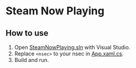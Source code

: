 # Steam Now Playing

## How to use

1. Open [SteamNowPlaying.sln](SteamNowPlaying.sln) with Visual Studio.
1. Replace `<nsec>` to your nsec in [App.xaml.cs](SteamNowPlaying/App.xaml.cs).
1. Build and run.
